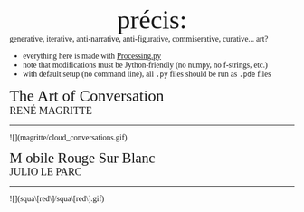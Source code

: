 <center><span style="font-family:frutiger; font-size:3.3em;"> précis:</span>
    </center>
<span style="font-family:verdana; font-size:1em;"> generative, iterative, anti-narrative, anti-figurative, commiserative, curative... art? <span>
    
- everything here is made with [Processing.py](https://py.processing.org/)
- note that modifications must be Jython-friendly (no numpy, no f-strings, etc.)
- with default setup (no command line), all `.py` files should be run as `.pde` files
<!-- - there are directions to get things running on any IDE, MUST be on version 1.8.0_202 of Java ... -->
    
    
    
<span style="font-family:metronova; font-size:2em;"> The Art of Conversation </span>  
<span style="font-family:metronova; font-size:1.3em">    RENÉ MAGRITTE</span>
<hr>
![](magritte/cloud_conversations.gif)

    
    
    
<span style="font-family:metronova; font-size:1.8em;">M obile Rouge Sur Blanc</span>  
<span style="font-family:metronova; font-size:1.3em">    JULIO LE PARC</span>
<hr>
![](squa\[red\]/squa\[red\].gif)
